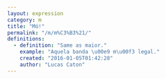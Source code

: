 ```yaml
---
layout: expression
category: m
title: "Mó!"
permalink: "/m/m%C3%B3%21/"
definitions:
  - definition: "Same as maior."
    example: "Aquela banda \u00e9 m\u00f3 legal."
    created: "2016-01-05T01:42:28"
    author: "Lucas Caton"
---
```

